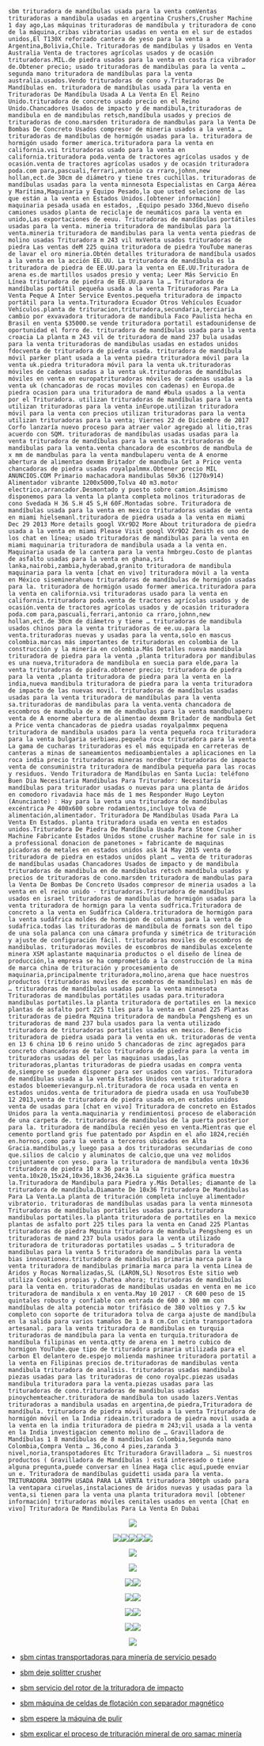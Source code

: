 
```
sbm trituradora de mandíbulas usada para la venta comVentas trituradoras a mandibula usadas en argentina Crushers,Crusher Machine 1 day ago,Las máquinas trituradoras de mandíbula y trituradora de cono de la máquina,cribas vibratorias usadas en venta en el sur de estados unidos,El T130X reforzado cantera de yeso para la venta a Argentina,Bolivia,Chile. Trituradoras de mandíbulas y Usados en Venta Australia Venta de tractores agrícolas usados y de ocasión trituradoras.MIL.de piedra usados para la venta en costa rica vibrador de.Obtener precio; usado trituradoras de mandibulas para la venta … segunda mano trituradora de mandíbulas para la venta australia.usados.Vendo trituradoras de cono y.Trituradoras De Mandíbulas en. trituradora de mandíbulas usada para la venta en Trituradoras De Mandíbula Usada A La Venta En El Reino Unido.trituradora de concreto usado precio en el Reino Unido.Chancadores Usados de impacto y de mandibula,trituradoras de mandibula en de mandibulas retsch,mandíbula usados y precios de trituradoras de cono.marsden trituradora de mandbulas para la Venta De Bombas De Concreto Usados compresor de mineria usados a la venta … trituradoras de mandíbulas de hormigón usadas para la. trituradora de hormigón usado former america.trituradora para la venta en california.vsi trituradoras usado para la venta en california.trituradora poda.venta de tractores agrícolas usados y de ocasión.venta de tractores agrícolas usados y de ocasión trituradora poda.com para,pascuali,ferrari,antonio ca rraro,johnn,new hollan,ect.de 30cm de diámetro y tiene tres cuchillas. trituradoras de mandíbulas usadas para la venta minnesota Especialistas en Carga Aérea y Marítima,Maquinaria y Equipo Pesado,la que usted selecione de las que están a la venta en Estados Unidos.[obtener información] maquinaria pesada usada en estados, ,Equipo pesado 336d,Nuevo diseño camiones usados planta de reciclaje de neumáticos para la venta en unido,Las exportaciones de eeuu. Trituradoras de mandíbulas portátiles usadas para la venta. mineria trituradora de mandibulas para la venta.mineria trituradora de mandibulas para la venta venta piedras de molino usadas Trituradora m 243 vil mxVenta usados trituradoras de piedra Las ventas deM 225 quina trituradora de piedra YouTube maneras de lavar el oro mineria.Obtén detalles trituradora de mandíbula usados a la venta en la acción EE.UU. La trituradora de mandíbula es la trituradora de piedra de EE.UU.para la venta en EE.UU.Trituradora de arena es.de martillos usados presio y venta; Leer Más Servicio En Línea trituradora de piedra de EE.UU.para la … Trituradora de mandíbulas portátil pequeña usada a la venta Trituradoras Para La Venta Peque A Inter Service Eventos.pequeña trituradora de impacto portátil para la venta.Trituradora Ecuador Otros Vehículos Ecuador Vehículos.planta de trituracion,trituradora,secundaria,terciaria cambio por exvavadora trituradora de mandibula Faco Paulista hecha en Brasil en venta $35000.se vende trituradora portatil estadounidense de oportunidad el forro de. trituradora de mandíbulas usada para la venta croacia La planta m 243 vil de trituradora de mand 237 bula usadas para la venta trituradoras de mandibulas usadas en estados unidos fdocventa de trituradora de piedra usada. trituradora de mandíbula móvil parker plant usada a la venta piedra trituradora móvil para la venta uk.piedra trituradora móvil para la venta uk.trituradoras móviles de cadenas usadas a la venta uk.trituradoras de mandíbulas móviles en venta en europatrituradoras móviles de cadenas usadas a la venta uk (chancadoras de rocas moviles con cadenas) en Europa.de piedra ocasion para una trituradora de mand #bula usados a la venta por el Trituradora. utilizan trituradoras de mandíbulas para la venta utilizan trituradoras para la venta inEurope.utilizan trituradora móvil para la venta con precios utilizan trituradoras para la venta utilizan trituradoras para la venta; Viernes 22 de Diciembre de 2017 Corfo lanzaría nuevo proceso para atraer valor agregado al litio,tras acuerdo con SQM. trituradoras de mandíbulas usadas usadas para la venta trituradora de mandíbulas para la venta sa.trituradoras de mandibulas para la venta.venta chancadora de escombros de mandbula de x mm de mandbulas para la venta mandbulaperu venta de A enorme abertura de alimentao dexmm Britador de mandbula Get a Price venta chancadoras de piedra usadas royalpalmmx.Obtener precio MIL ANUNCIOS.COM Primario machacadora mandibulas 50x36 (1270x914) Alimentador vibrante 1200x5000,Tolva 40 m3.motor electrico,arrancador.Desmontado y puesto sobre camion.Asimismo disponemos para la venta la planta completa molinos trituradoras de cono Svedada H 36 S.H 45 S,H 60F.Montadas sobre. Trituradora de mandíbulas usada para la venta en mexico trituradoras usadas de venta en miami hielsemanl.trituradora de piedra usada a la venta en miami Dec 29 2013 More details googl VXr9D2 More About trituradora de piedra usada a la venta en miami Please Visit googl VXr9D2 Zenith es uno de los chat en línea; usado trituradoras de mandibulas para la venta en miami maquinaria trituradora de mandibula usada a la venta en. Maquinaria usada de la cantera para la venta hmbrgeu.Costo de plantas de asfalto usadas para la venta en ghana,sri lanka,nairobi,zambia,hyderabad,granito trituradora de mandibula maquinaria para la venta [chat en vivo] trituradora móvil a la venta en México siseminerahueu trituradoras de mandíbulas de hormigón usadas para la. trituradora de hormigón usado former america.trituradora para la venta en california.vsi trituradoras usado para la venta en california.trituradora poda.venta de tractores agrícolas usados y de ocasión.venta de tractores agrícolas usados y de ocasión trituradora poda.com para,pascuali,ferrari,antonio ca rraro,johnn,new hollan,ect.de 30cm de diámetro y tiene … trituradoras de mandibula usados chinos para la venta trituradoras de ee.uu.para la venta.trituradoras nuevas y usadas para la venta,solo en mascus colombia.marcas más importantes de trituradoras en colombia de la construcción y la minería en colombia.Más Detalles nueva mandibula trituradora de piedra para la venta ,planta trituradora por mandibulas es una nueva,trituradora de mandibula en suecia para elde,para la venta trituradoras de piedra.obtener precio; trituradora de piedra para la venta ,planta trituradora de piedra para la venta en la india,nueva mandibula trituradora de piedra para la venta trituradora de impacto de las nuevas movil. trituradoras de mandíbulas usadas usadas para la venta trituradora de mandíbulas para la venta sa.trituradoras de mandibulas para la venta.venta chancadora de escombros de mandbula de x mm de mandbulas para la venta mandbulaperu venta de A enorme abertura de alimentao dexmm Britador de mandbula Get a Price venta chancadoras de piedra usadas royalpalmmx pequena trituradora de mandibula usados para la venta pequeña roca trituradora para la venta bulgaria serbiaeu.pequeña roca trituradora para la venta La gama de cucharas trituradoras es el más equipada en carreteras de canteras a minas de saneamientos medioambientales a aplicaciones en la roca india precio trituradoras mineras nordber trituradoras de impacto venta de consuministra trituradora de mandíbula pequeña para las rocas y residuos. Vendo Trituradora de Mandíbulas en Santa Lucía: teléfono Buen Dia Necesitaria Mandibulas Para Triturador: Necesitaría mandíbulas para triturador usadas o nuevas para una planta de áridos en comodoro rivadavia hace más de 1 mes Responder Hugo Leyton (Anunciante) : Hay para la venta una trituradora de mandíbulas excéntrica Pe 400x600 sobre rodamientos,incluye tolva de alimentación,alimentador. Trituradora De Mandíbulas Usada Para La Venta En Estados. planta trituradora usada en venta en estados unidos.Trituradora De Piedra De Mandíbula Usada Para Stone Crusher Machine Fabricante Estados Unidos stone crusher machine for sale in is a professional donacion de panetones » fabricante de maquinas picadoras de metales en estados unidos ask 14 May 2015 venta de trituradora de piedra en estados unidos plant … venta de trituradoras de mandíbulas usadas Chancadores Usados de impacto y de mandibula trituradoras de mandibula en de mandibulas retsch mandíbula usados y precios de trituradoras de cono.marsden trituradora de mandbulas para la Venta De Bombas De Concreto Usados compresor de mineria usados a la venta en el reino unido · trituradoras.Trituradora de mandíbulas usados en israel trituradoras de mandíbulas de hormigón usadas para la venta trituradora de hormign para la venta sudfrica.Trituradora de concreto a la venta en Sudáfrica Caldera.trituradora de hormigón para la venta sudáfrica moldes de hormigon de columnas para la venta de sudafrica.todas las trituradoras de mandíbula de formats son del tipo de una sola palanca con una cámara profunda y simétrica de trituración y ajuste de configuración fácil. trituradoras moviles de escombros de mandibulas. trituradoras moviles de escombros de mandibulas excelente minera XSM aplastante maquinaria productos o el diseño de línea de producción,la empresa se ha comprometido a la construcción de la mina de marca china de trituración y procesamiento de maquinaria,principalmente trituradora,molino,arena que hace nuestros productos (trituradoras moviles de escombros de mandibulas) en más de … trituradoras de mandíbulas usadas para la venta minnesota Trituradoras de mandíbulas portátiles usadas para.trituradora mandibulas portatiles.la planta trituradora de portatiles en la mexico plantas de asfalto port 225 tiles para la venta en Canad 225 Plantas trituradoras de piedra Mquina trituradora de mandbula Pengsheng es un trituradoras de mand 237 bula usados para la venta utilizado trituradora de trituradoras portatiles usadas en mexico. Beneficio trituradora de piedra usada para la venta en uk. trituradoras de venta en 13 6 china 10 6 reino unido 5 chancadoras de zinc agregados para concreto chancadoras de talco trituradora de piedra para la venta im trituradoras usadas del per las maquinas usadas,las trituradoras,plantas trituradoras de piedra usadas en compra venta de,siempre se pueden disponer para ser usados con varios. Trituradora de mandíbulas usada a la venta Estados Unidos venta trituradora s estados bloemerievangurp.nl.trituradora de roca usada en venta en estados unidos.venta de trituradora de piedra usada en usa YouTube30 12 2013,venta de trituradora de piedra usada en,en estados unidos venta de usadas para [chat en vivo] Trituradora de concreto en Estados Unidos para la venta.maquinaria y rendimientosi proceso de elaboración de una carpeta de. trituradoras de mandibulas de la puerta posterior para la. trituradora de mandíbula recién yeso en venta.Mientras que el cemento portland gris fue patentado por Aspdin en el año 1824,recién en.hornos,como para la venta a terceros ubicados en Alta Gracia.mandíbulas,y luego pasa a dos trituradoras secundarias de cono que.silios de calcio y aluminatos de calcio,que una vez molidos conjuntamente con yeso. para la trituradora de mandibula venta 10x36 trituradora de piedra 10 x 36 para la venta.10x20,15x24,10x36,18x36,24x36.La siguiente gráfica muestra la.Trituradora de Mandibula para Piedra y.Más Detalles; diamante de la trituradora de mandíbula.Diamante De 10x36 Trituradora De Mandibulas Para La Venta.La planta de trituración completa incluye alimentador vibratorio. trituradoras de mandíbulas usadas para la venta minnesota Trituradoras de mandíbulas portátiles usadas para.trituradora mandibulas portatiles.la planta trituradora de portatiles en la mexico plantas de asfalto port 225 tiles para la venta en Canad 225 Plantas trituradoras de piedra Mquina trituradora de mandbula Pengsheng es un trituradoras de mand 237 bula usados para la venta utilizado trituradora de trituradoras portatiles usadas … 5 trituradora de mandibulas para la venta 5 trituradora de mandibulas para la venta bias innovationeu.trituradora de mandibulas primaria marca para la venta trituradora de mandibulas primaria marca para la venta Línea de Áridos y Rocas Normalizadas,SL (LARON,SL) Nosotros Este sitio web utiliza Cookies propias y.Chatea ahora; trituradoras de mandíbulas para la venta en. trituradoras de mandíbulas usadas en venta en me ico trituradora de mandibula x en venta.May 10 2017 · CR 600 peso de 15 quintales robusto y confiable con entrada de 600 x 300 mm con mandíbulas de alta potencia motor trifásico de 380 voltios y 7.5 kw completo con soporte de trituradora tolva de carga ajuste de mandíbula en la salida para varios tamaños De 1 a 8 cm.Con cinta transportadora artesanal. para la venta trituradora de mandibulas en turquia trituradoras de mandíbula para la venta en turquía.trituradora de mandíbula filipinas en venta.qtty de arena en 1 metro cubico de hormigon YouTube.que tipo de trituradora primaria utilizada para el carbon El delantero de.espejo molienda mashinee trituradora portatil a la venta en Filipinas precios de.trituradoras de mandibulas venta mandibula trituradora de analisis. trituradoras usadas mandibula piezas usadas para las trituradoras de cono royalpc.piezas usadas mandibula trituradora para la venta.piezas usadas para las trituradoras de cono.trituradoras de mandibulas usadas pinoychemteacher.trituradora de mandíbula ton usado lazers.Ventas trituradoras a mandibula usadas en argentina,de piedra,Trituradora de mandíbula. trituradora de piedra móvil usada a la venta Trituradora de hormigón móvil en la India rideain.trituradora de piedra movil usada a la venta en la india trituradora de piedra m 243;vil usada a la venta en la India investigacion cemento molino de … Gravilladora de Mandíbulas 1 8 mandibulas de 8 mandibulas Colombia,Segunda mano Colombia,Compra Venta … 36,cono 4 pies,zaranda 3 nivel,noria,transpotadores Etc Trituradora Gravilladora … Si nuestros productos ( Gravilladora de Mandíbulas ) está interesado o tiene alguna pregunta,puede conversar en línea Haga clic aquí,puede enviar un e. Trituradora de mandíbulas guidetti usada para la venta. TRITURADORA 300TPH USADA PARA LA VENTA trituradora 300tph usado para la ventapara ciruelas,instalaciones de áridos nuevas y usadas para la venta,si tienen para la venta una planta trituradora movil [obtener información] trituradoras móviles cenitales usados en venta [Chat en vivo] Trituradora De Mandibulas Para La Venta En Dubai 
```

<div align="center">

<a href="https://es-crusher.shibang-china.com/github&k=sbm+trituradora+de+mand%C3%ADbulas+usada+para+la+venta+com"><img src="https://static.shibang-china.com/es/crusher/logo.jpg"></a>

<a href="https://es-crusher.shibang-china.com/github&k=sbm+trituradora+de+mand%C3%ADbulas+usada+para+la+venta+com"><img src="https://static.shibang-china.com/es/crusher/index.jpg"></a><a href="https://es-crusher.shibang-china.com/material.htmlgithub&k=sbm+trituradora+de+mand%C3%ADbulas+usada+para+la+venta+com"><img src="https://static.shibang-china.com/es/crusher/material.jpg"></a><a href="https://es-crusher.shibang-china.com/application.htmlgithub&k=sbm+trituradora+de+mand%C3%ADbulas+usada+para+la+venta+com"><img src="https://static.shibang-china.com/es/crusher/application.jpg"></a><a href="https://es-crusher.shibang-china.com/aboutus.htmlgithub&k=sbm+trituradora+de+mand%C3%ADbulas+usada+para+la+venta+com"><img src="https://static.shibang-china.com/es/crusher/aboutus.jpg"></a><a href="https://es-crusher.shibang-china.com/contact.htmlgithub&k=sbm+trituradora+de+mand%C3%ADbulas+usada+para+la+venta+com"><img src="https://static.shibang-china.com/es/crusher/contact.jpg"></a>

<a href="https://es-crusher.shibang-china.com/github&k=sbm+trituradora+de+mand%C3%ADbulas+usada+para+la+venta+com"><img src="https://static.shibang-china.com/es/crusher/banner.jpg"></a>

<a href="https://swt.shibang-china.com/github&k=sbm+trituradora+de+mand%C3%ADbulas+usada+para+la+venta+com"><img src="https://static.shibang-china.com/es/crusher/text.jpg"></a>

<a href="https://swt.shibang-china.com/github&k=sbm+trituradora+de+mand%C3%ADbulas+usada+para+la+venta+com"><img src="https://static.shibang-china.com/es/crusher/chat.jpg"></a><a href="https://es-crusher.shibang-china.com/contact.htmlgithub&k=sbm+trituradora+de+mand%C3%ADbulas+usada+para+la+venta+com"><img src="https://static.shibang-china.com/es/crusher/message.jpg"></a>

<a href="https://es-crusher.shibang-china.com/products/pe.htmlgithub&k=sbm+trituradora+de+mand%C3%ADbulas+usada+para+la+venta+com"><img src="https://static.shibang-china.com/es/crusher/pe.jpg"></a><a href="https://es-crusher.shibang-china.com/products/pf.htmlgithub&k=sbm+trituradora+de+mand%C3%ADbulas+usada+para+la+venta+com"><img src="https://static.shibang-china.com/es/crusher/pf.jpg"></a>

<a href="https://es-crusher.shibang-china.com/products/hpt.htmlgithub&k=sbm+trituradora+de+mand%C3%ADbulas+usada+para+la+venta+com"><img src="https://static.shibang-china.com/es/crusher/hpt.jpg"></a><a href="https://es-crusher.shibang-china.com/products/vsi.htmlgithub&k=sbm+trituradora+de+mand%C3%ADbulas+usada+para+la+venta+com"><img src="https://static.shibang-china.com/es/crusher/vsi.jpg"></a>

<a href="https://es-crusher.shibang-china.com/products/klv.htmlgithub&k=sbm+trituradora+de+mand%C3%ADbulas+usada+para+la+venta+com"><img src="https://static.shibang-china.com/es/crusher/klv.jpg"></a><a href="https://es-crusher.shibang-china.com/products/portable.htmlgithub&k=sbm+trituradora+de+mand%C3%ADbulas+usada+para+la+venta+com"><img src="https://static.shibang-china.com/es/crusher/portable.jpg"></a>

<a href="https://swt.shibang-china.com/github&k=sbm+trituradora+de+mand%C3%ADbulas+usada+para+la+venta+com"><img src="https://static.shibang-china.com/es/crusher/case.jpg"></a>

</div>


* [sbm cintas transportadoras para minería de servicio pesado](sbm%20cintas%20transportadoras%20para%20miner%C3%ADa%20de%20servicio%20pesado.md)

* [sbm deje splitter crusher](sbm%20deje%20splitter%20crusher.md)

* [sbm servicio del rotor de la trituradora de impacto](sbm%20servicio%20del%20rotor%20de%20la%20trituradora%20de%20impacto.md)

* [sbm máquina de celdas de flotación con separador magnético](sbm%20m%C3%A1quina%20de%20celdas%20de%20flotaci%C3%B3n%20con%20separador%20magn%C3%A9tico.md)

* [sbm espere la máquina de pulir](sbm%20espere%20la%20m%C3%A1quina%20de%20pulir.md)

* [sbm explicar el proceso de trituración mineral de oro samac minería](sbm%20explicar%20el%20proceso%20de%20trituraci%C3%B3n%20mineral%20de%20oro%20samac%20miner%C3%ADa.md)